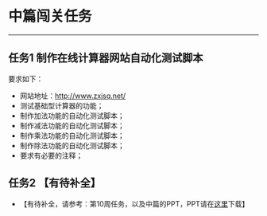 # 中篇闯关任务

---
## 任务1 制作在线计算器网站自动化测试脚本

要求如下：
- 网站地址：http://www.zxjsq.net/
- 测试基础型计算器的功能；
- 制作加法功能的自动化测试脚本；
- 制作减法功能的自动化测试脚本；
- 制作乘法功能的自动化测试脚本；
- 制作除法功能的自动化测试脚本；
- 要求有必要的注释；

## 任务2 【有待补全】
- 【有待补全，请参考：第10周任务，以及中篇的PPT，PPT请在[这里](https://github.com/wangding/courses/tree/master/seleniumIDE)下载】

